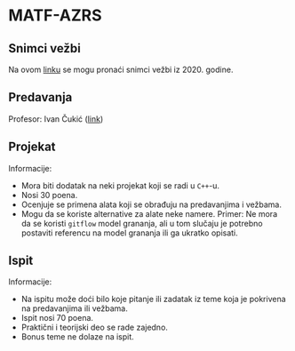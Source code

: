 # MATF-AZRS

## Snimci vežbi

Na ovom [linku](https://www.youtube.com/watch?v=it4lci7lKEQ&list=PLr6PFLAj4aAHw_-TeEJ-boMKUCJi0NxAK&ab_channel=MomirAdzemovic) se mogu pronaći snimci vežbi iz 2020. godine.

## Predavanja

Profesor: Ivan Čukić ([link](http://poincare.matf.bg.ac.rs/~ivan/?content=azrs))

## Projekat

Informacije:
- Mora biti dodatak na neki projekat koji se radi u `C++`-u.
- Nosi 30 poena.
- Ocenjuje se primena alata koji se obrađuju na predavanjima i vežbama.
- Mogu da se koriste alternative za alate neke namere. Primer: Ne mora da se koristi `gitflow` model grananja, ali u tom slučaju je potrebno postaviti referencu na model grananja ili ga ukratko opisati.

## Ispit

Informacije:
- Na ispitu može doći bilo koje pitanje ili zadatak iz teme koja je pokrivena na predavanjima ili vežbama.
- Ispit nosi 70 poena.
- Praktični i teorijski deo se rade zajedno.
- Bonus teme ne dolaze na ispit.
